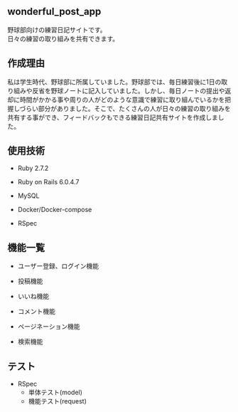## wonderful_post_app

野球部向けの練習日記サイトです。  
日々の練習の取り組みを共有できます。　　

## 作成理由

私は学生時代、野球部に所属していました。野球部では、毎日練習後に1日の取り組みや反省を野球ノートに記入していました。しかし、毎日ノートの提出や返却に時間がかかる事や周りの人がどのような意識で練習に取り組んでいるかを把握しづらい部分がありました。そこで、たくさんの人が日々の練習の取り組みを共有する事ができ、フィードバックもできる練習日記共有サイトを作成しました。

## 使用技術

- Ruby 2.7.2

- Ruby on Rails 6.0.4.7

- MySQL

- Docker/Docker-compose

- RSpec

## 機能一覧

- ユーザー登録、ログイン機能

- 投稿機能

- いいね機能

- コメント機能

- ページネーション機能

- 検索機能

## テスト

- RSpec
  - 単体テスト(model)
  - 機能テスト(request)
